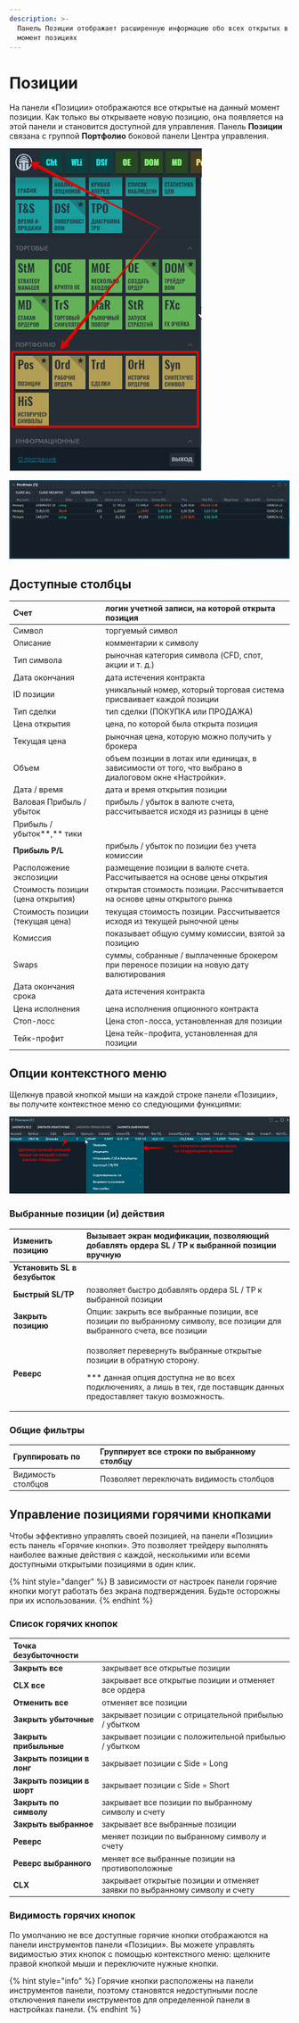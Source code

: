 ```yaml
---
description: >-
  Панель Позиции отображает расширенную информацию обо всех открытых в данный
  момент позициях
---
```


# Позиции

На панели «Позиции» отображаются все открытые на данный момент позиции. Как только вы открываете новую позицию, она появляется на этой панели и становится доступной для управления. Панель **Позиции** связана с группой **Портфолио** боковой панели Центра управления.

![](../.gitbook/assets/portfolio.png)

![&#x41E;&#x431;&#x449;&#x438;&#x439; &#x432;&#x438;&#x434; &#x43F;&#x430;&#x43D;&#x435;&#x43B;&#x438; &#x41F;&#x43E;&#x437;&#x438;&#x446;&#x438;&#x438;](../.gitbook/assets/positions.png)

## Доступные столбцы

| Счет | логин учетной записи, на которой открыта позиция |
| :--- | :--- |
| Символ | торгуемый символ |
| Описание | комментарии к символу |
| Тип символа | рыночная категория символа \(CFD, спот, акции и т. д.\) |
| Дата окончания  | дата истечения контракта |
| ID позиции | уникальный номер, который торговая система присваивает каждой позиции |
| Тип сделки | тип сделки \(ПОКУПКА или ПРОДАЖА\) |
| Цена открытия | цена, по которой была открыта позиция |
| Текущая цена | рыночная цена, которую можно получить у брокера |
| Объем | объем позиции в лотах или единицах, в зависимости от того, что выбрано в диалоговом окне «Настройки». |
| Дата / время | дата и время открытия позиции |
| Валовая Прибыль / убыток | прибыль / убыток в валюте счета, рассчитывается исходя из разницы в цене |
| Прибыль / убыток**,** тики |  |
| **Прибыль P/L** | прибыль / убыток по позиции без учета комиссии |
| Расположение экспозиции | размещение позиции в валюте счета. Рассчитывается на основе цены открытия |
| Стоимость позиции \(цена открытия\) | открытая стоимость позиции. Рассчитывается на основе цены открытого рынка |
| Стоимость позиции \(текущая цена\) | текущая стоимость позиции. Рассчитывается исходя из текущей рыночной цены |
| Комиссия | показывает общую сумму комиссии, взятой за позицию |
| Swaps | суммы, собранные / выплаченные брокером при переносе позиции на новую дату валютирования |
| Дата окончания срока | дата истечения контракта |
| Цена исполнения | цена исполнения опционного контракта |
| Стоп-лосс | Цена стоп-лосса, установленная для позиции |
| Тейк-профит | Цена тейк-профита, установленная для позиции |

## Опции контекстного меню

Щелкнув правой кнопкой мыши на каждой строке панели «Позиции», вы получите контекстное меню со следующими функциями:

![](../.gitbook/assets/menyu-pozicii.png)

### Выбранные позиции \(и\) действия

<table>
  <thead>
    <tr>
      <th style="text-align:left"><b>&#x418;&#x437;&#x43C;&#x435;&#x43D;&#x438;&#x442;&#x44C; &#x43F;&#x43E;&#x437;&#x438;&#x446;&#x438;&#x44E;</b>
      </th>
      <th style="text-align:left">&#x412;&#x44B;&#x437;&#x44B;&#x432;&#x430;&#x435;&#x442; &#x44D;&#x43A;&#x440;&#x430;&#x43D;
        &#x43C;&#x43E;&#x434;&#x438;&#x444;&#x438;&#x43A;&#x430;&#x446;&#x438;&#x438;,
        &#x43F;&#x43E;&#x437;&#x432;&#x43E;&#x43B;&#x44F;&#x44E;&#x449;&#x438;&#x439;
        &#x434;&#x43E;&#x431;&#x430;&#x432;&#x43B;&#x44F;&#x442;&#x44C; &#x43E;&#x440;&#x434;&#x435;&#x440;&#x430;
        SL / TP &#x43A; &#x432;&#x44B;&#x431;&#x440;&#x430;&#x43D;&#x43D;&#x43E;&#x439;
        &#x43F;&#x43E;&#x437;&#x438;&#x446;&#x438;&#x438; &#x432;&#x440;&#x443;&#x447;&#x43D;&#x443;&#x44E;</th>
    </tr>
  </thead>
  <tbody>
    <tr>
      <td style="text-align:left"><b>&#x423;&#x441;&#x442;&#x430;&#x43D;&#x43E;&#x432;&#x438;&#x442;&#x44C; SL &#x432; &#x431;&#x435;&#x437;&#x443;&#x431;&#x44B;&#x442;&#x43E;&#x43A;</b>
      </td>
      <td style="text-align:left"></td>
    </tr>
    <tr>
      <td style="text-align:left"><b>&#x411;&#x44B;&#x441;&#x442;&#x440;&#x44B;&#x439; SL/TP</b>
      </td>
      <td style="text-align:left">&#x43F;&#x43E;&#x437;&#x432;&#x43E;&#x43B;&#x44F;&#x435;&#x442; &#x431;&#x44B;&#x441;&#x442;&#x440;&#x43E;
        &#x434;&#x43E;&#x431;&#x430;&#x432;&#x43B;&#x44F;&#x442;&#x44C; &#x43E;&#x440;&#x434;&#x435;&#x440;&#x430;
        SL / TP &#x43A; &#x432;&#x44B;&#x431;&#x440;&#x430;&#x43D;&#x43D;&#x43E;&#x439;
        &#x43F;&#x43E;&#x437;&#x438;&#x446;&#x438;&#x438;</td>
    </tr>
    <tr>
      <td style="text-align:left"><b>&#x417;&#x430;&#x43A;&#x440;&#x44B;&#x442;&#x44C; &#x43F;&#x43E;&#x437;&#x438;&#x446;&#x438;&#x44E;</b>
      </td>
      <td style="text-align:left">&#x41E;&#x43F;&#x446;&#x438;&#x438;: &#x437;&#x430;&#x43A;&#x440;&#x44B;&#x442;&#x44C;
        &#x432;&#x441;&#x435; &#x432;&#x44B;&#x431;&#x440;&#x430;&#x43D;&#x43D;&#x44B;&#x435;
        &#x43F;&#x43E;&#x437;&#x438;&#x446;&#x438;&#x438;, &#x432;&#x441;&#x435;
        &#x43F;&#x43E;&#x437;&#x438;&#x446;&#x438;&#x438; &#x43F;&#x43E; &#x432;&#x44B;&#x431;&#x440;&#x430;&#x43D;&#x43D;&#x43E;&#x43C;&#x443;
        &#x441;&#x438;&#x43C;&#x432;&#x43E;&#x43B;&#x443;, &#x432;&#x441;&#x435;
        &#x43F;&#x43E;&#x437;&#x438;&#x446;&#x438;&#x438; &#x434;&#x43B;&#x44F;
        &#x432;&#x44B;&#x431;&#x440;&#x430;&#x43D;&#x43D;&#x43E;&#x433;&#x43E;
        &#x441;&#x447;&#x435;&#x442;&#x430;, &#x432;&#x441;&#x435; &#x43F;&#x43E;&#x437;&#x438;&#x446;&#x438;&#x438;</td>
    </tr>
    <tr>
      <td style="text-align:left"><b>&#x420;&#x435;&#x432;&#x435;&#x440;&#x441;</b>
      </td>
      <td style="text-align:left">
        <p>&#x43F;&#x43E;&#x437;&#x432;&#x43E;&#x43B;&#x44F;&#x435;&#x442; &#x43F;&#x435;&#x440;&#x435;&#x432;&#x435;&#x440;&#x43D;&#x443;&#x442;&#x44C;
          &#x432;&#x44B;&#x431;&#x440;&#x430;&#x43D;&#x43D;&#x44B;&#x435; &#x43E;&#x442;&#x43A;&#x440;&#x44B;&#x442;&#x44B;&#x435;
          &#x43F;&#x43E;&#x437;&#x438;&#x446;&#x438;&#x438; &#x432; &#x43E;&#x431;&#x440;&#x430;&#x442;&#x43D;&#x443;&#x44E;
          &#x441;&#x442;&#x43E;&#x440;&#x43E;&#x43D;&#x443;.</p>
        <p>*** &#x434;&#x430;&#x43D;&#x43D;&#x430;&#x44F; &#x43E;&#x43F;&#x446;&#x438;&#x44F;
          &#x434;&#x43E;&#x441;&#x442;&#x443;&#x43F;&#x43D;&#x430; &#x43D;&#x435;
          &#x432;&#x43E; &#x432;&#x441;&#x435;&#x445; &#x43F;&#x43E;&#x434;&#x43A;&#x43B;&#x44E;&#x447;&#x435;&#x43D;&#x438;&#x44F;&#x445;,
          &#x430; &#x43B;&#x438;&#x448;&#x44C; &#x432; &#x442;&#x435;&#x445;, &#x433;&#x434;&#x435;
          &#x43F;&#x43E;&#x441;&#x442;&#x430;&#x432;&#x449;&#x438;&#x43A; &#x434;&#x430;&#x43D;&#x43D;&#x44B;&#x445;
          &#x43F;&#x440;&#x435;&#x434;&#x43E;&#x441;&#x442;&#x430;&#x432;&#x43B;&#x44F;&#x435;&#x442;
          &#x442;&#x430;&#x43A;&#x443;&#x44E; &#x432;&#x43E;&#x437;&#x43C;&#x43E;&#x436;&#x43D;&#x43E;&#x441;&#x442;&#x44C;.</p>
      </td>
    </tr>
  </tbody>
</table>

### Общие фильтры

| Группировать по | Группирует все строки по выбранному столбцу |
| :--- | :--- |
| Видимость столбцов | Позволяет переключать видимость столбцов |

## Управление позициями горячими кнопками

Чтобы эффективно управлять своей позицией, на панели «Позиции» есть панель «Горячие кнопки». Это позволяет трейдеру выполнять наиболее важные действия с каждой, несколькими или всеми доступными открытыми позициями в один клик.

{% hint style="danger" %}
В зависимости от настроек панели горячие кнопки могут работать без экрана подтверждения. Будьте осторожны при их использовании.
{% endhint %}

### Список горячих кнопок

| Точка безубыточности |  |
| :--- | :--- |
| **Закрыть все** | закрывает все открытые позиции |
| **CLX все** | закрывает все открытые позиции и отменяет все ордера |
| **Отменить все** | отменяет все позиции |
| **Закрыть убыточные** | закрывает позиции с отрицательной прибылью / убытком |
| **Закрыть прибыльные** | закрывает позиции с положительной прибылью / убытком |
| **Закрыть позиции в лонг** | закрывает позиции с Side = Long |
| **Закрыть позиции в шорт** | закрывает позиции с Side = Short |
| **Закрыть по символу** | закрывает все позиции по выбранному символу и счету |
| **Закрыть выбранное** | закрывает все выбранные позиции |
| **Реверс** | меняет позиции по выбранному символу и счету |
| **Реверс выбранного** | меняет все выбранные позиции на противоположные |
| **CLX** | закрывает открытые позиции и отменяет заявки по выбранному символу и счету |

### Видимость горячих кнопок

По умолчанию не все доступные горячие кнопки отображаются на панели инструментов панели «Позиции». Вы можете управлять видимостью этих кнопок с помощью контекстного меню: щелкните правой кнопкой мыши и переключите нужные кнопки.

{% hint style="info" %}
Горячие кнопки расположены на панели инструментов панели, поэтому становятся недоступными после отключения панели инструментов для определенной панели в настройках панели.
{% endhint %}

